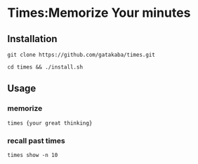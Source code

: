 # Times:Memorize Your minutes

## Installation

`git clone https://github.com/gatakaba/times.git`

`cd times && ./install.sh`

## Usage

### memorize

`times {your great thinking}`

### recall past times

`times show -n 10`
